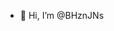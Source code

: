 - 👋 Hi, I’m @BHznJNs

<!---
BHznJNs/BHznJNs is a ✨ special ✨ repository because its `README.md` (this file) appears on your GitHub profile.
You can click the Preview link to take a look at your changes.
--->
